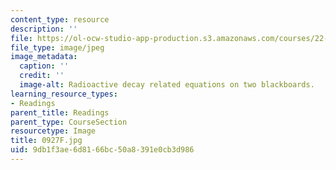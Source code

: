 ```yaml
---
content_type: resource
description: ''
file: https://ol-ocw-studio-app-production.s3.amazonaws.com/courses/22-01-introduction-to-nuclear-engineering-and-ionizing-radiation-fall-2016/9db1f3ae6d8166bc50a8391e0cb3d986_0927F.jpg
file_type: image/jpeg
image_metadata:
  caption: ''
  credit: ''
  image-alt: Radioactive decay related equations on two blackboards.
learning_resource_types:
- Readings
parent_title: Readings
parent_type: CourseSection
resourcetype: Image
title: 0927F.jpg
uid: 9db1f3ae-6d81-66bc-50a8-391e0cb3d986
---
```

